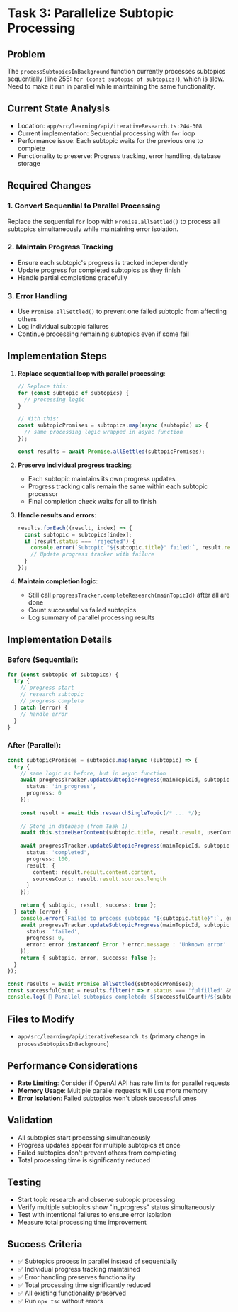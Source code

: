# Task 3: Parallelize Subtopic Processing

## Problem
The `processSubtopicsInBackground` function currently processes subtopics sequentially (line 255: `for (const subtopic of subtopics)`), which is slow. Need to make it run in parallel while maintaining the same functionality.

## Current State Analysis
- Location: `app/src/learning/api/iterativeResearch.ts:244-308`
- Current implementation: Sequential processing with `for` loop
- Performance issue: Each subtopic waits for the previous one to complete
- Functionality to preserve: Progress tracking, error handling, database storage

## Required Changes

### 1. Convert Sequential to Parallel Processing
Replace the sequential `for` loop with `Promise.allSettled()` to process all subtopics simultaneously while maintaining error isolation.

### 2. Maintain Progress Tracking
- Ensure each subtopic's progress is tracked independently
- Update progress for completed subtopics as they finish
- Handle partial completions gracefully

### 3. Error Handling
- Use `Promise.allSettled()` to prevent one failed subtopic from affecting others
- Log individual subtopic failures
- Continue processing remaining subtopics even if some fail

## Implementation Steps

1. **Replace sequential loop with parallel processing**:
   ```typescript
   // Replace this:
   for (const subtopic of subtopics) {
     // processing logic
   }
   
   // With this:
   const subtopicPromises = subtopics.map(async (subtopic) => {
     // same processing logic wrapped in async function
   });
   
   const results = await Promise.allSettled(subtopicPromises);
   ```

2. **Preserve individual progress tracking**:
   - Each subtopic maintains its own progress updates
   - Progress tracking calls remain the same within each subtopic processor
   - Final completion check waits for all to finish

3. **Handle results and errors**:
   ```typescript
   results.forEach((result, index) => {
     const subtopic = subtopics[index];
     if (result.status === 'rejected') {
       console.error(`Subtopic "${subtopic.title}" failed:`, result.reason);
       // Update progress tracker with failure
     }
   });
   ```

4. **Maintain completion logic**:
   - Still call `progressTracker.completeResearch(mainTopicId)` after all are done
   - Count successful vs failed subtopics
   - Log summary of parallel processing results

## Implementation Details

### Before (Sequential):
```typescript
for (const subtopic of subtopics) {
  try {
    // progress start
    // research subtopic
    // progress complete
  } catch (error) {
    // handle error
  }
}
```

### After (Parallel):
```typescript
const subtopicPromises = subtopics.map(async (subtopic) => {
  try {
    // same logic as before, but in async function
    await progressTracker.updateSubtopicProgress(mainTopicId, subtopic.title, {
      status: 'in_progress',
      progress: 0
    });
    
    const result = await this.researchSingleTopic(/* ... */);
    
    // Store in database (from Task 1)
    await this.storeUserContent(subtopic.title, result.result, userContext);
    
    await progressTracker.updateSubtopicProgress(mainTopicId, subtopic.title, {
      status: 'completed',
      progress: 100,
      result: {
        content: result.result.content.content,
        sourcesCount: result.result.sources.length
      }
    });
    
    return { subtopic, result, success: true };
  } catch (error) {
    console.error(`Failed to process subtopic "${subtopic.title}":`, error);
    await progressTracker.updateSubtopicProgress(mainTopicId, subtopic.title, {
      status: 'failed',
      progress: 0,
      error: error instanceof Error ? error.message : 'Unknown error'
    });
    return { subtopic, error, success: false };
  }
});

const results = await Promise.allSettled(subtopicPromises);
const successfulCount = results.filter(r => r.status === 'fulfilled' && r.value.success).length;
console.log(`🏁 Parallel subtopics completed: ${successfulCount}/${subtopics.length} successful`);
```

## Files to Modify
- `app/src/learning/api/iterativeResearch.ts` (primary change in `processSubtopicsInBackground`)

## Performance Considerations
- **Rate Limiting**: Consider if OpenAI API has rate limits for parallel requests
- **Memory Usage**: Multiple parallel requests will use more memory
- **Error Isolation**: Failed subtopics won't block successful ones

## Validation
- All subtopics start processing simultaneously
- Progress updates appear for multiple subtopics at once
- Failed subtopics don't prevent others from completing
- Total processing time is significantly reduced

## Testing
- Start topic research and observe subtopic processing
- Verify multiple subtopics show "in_progress" status simultaneously
- Test with intentional failures to ensure error isolation
- Measure total processing time improvement

## Success Criteria
- ✅ Subtopics process in parallel instead of sequentially
- ✅ Individual progress tracking maintained
- ✅ Error handling preserves functionality
- ✅ Total processing time significantly reduced
- ✅ All existing functionality preserved
- ✅ Run `npx tsc` without errors